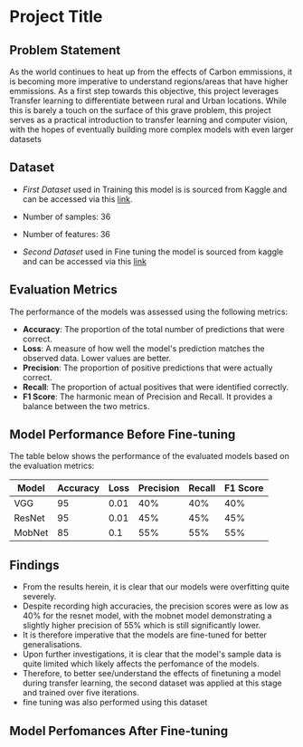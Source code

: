 # Project Title

## Problem Statement

As the world continues to heat up from the effects of Carbon emmissions, it is becoming more imperative to understand regions/areas that have higher emmissions. As a first step towards this objective, this project leverages Transfer learning to differentiate between rural and Urban locations. While this is barely a touch on the surface of this grave problem, this project serves as a practical introduction to transfer learning and computer vision, with the hopes of eventually building more complex models with even larger datasets
## Dataset

- *First Dataset* used in Training this model is  is sourced from Kaggle and can be accessed via this [link](https://www.kaggle.com/datasets/dansbecker/urban-and-rural-photos?resource=download).

- Number of samples: 36
- Number of features: 36
- *Second Dataset* used in Fine tuning the model is sourced from kaggle and can be accessed via this [link](https://www.kaggle.com/datasets/tongpython/cat-and-dog)

## Evaluation Metrics
The performance of the models was assessed using the following metrics:

- **Accuracy**: The proportion of the total number of predictions that were correct.
- **Loss**: A measure of how well the model's prediction matches the observed data. Lower values are better.
- **Precision**: The proportion of positive predictions that were actually correct.
- **Recall**: The proportion of actual positives that were identified correctly.
- **F1 Score**: The harmonic mean of Precision and Recall. It provides a balance between the two metrics.

## Model Performance Before Fine-tuning

The table below shows the performance of the evaluated models based on the evaluation metrics:

| Model  | Accuracy | Loss | Precision | Recall | F1 Score |
|--------|----------|------|-----------|--------|----------|
| VGG    |    95    | 0.01 |    40%    | 40%    |    40%   |
| ResNet |    95    | 0.01 |    45%    | 45%    |    45%   |
| MobNet |    85    | 0.1  |    55%    | 55%    |    55%   |

## Findings

- From the results herein, it is clear that our models were overfitting quite severely. 
- Despite recording high accuracies, the precision scores were as low as 40% for the resnet model, with the mobnet model demonstrating a slightly higher precision of 55% which is still significantly lower.
- It is therefore imperative that the models are fine-tuned for better generalisations.
- Upon further investigations, it is clear that the model's sample data is quite limited which likely affects the perfomance of the models.
- Therefore, to better see/understand the effects of finetuning a model during transfer learning, the second dataset was applied at this stage and trained over five iterations. 
- fine tuning was also performed using this dataset

## Model Perfomances After Fine-tuning 

